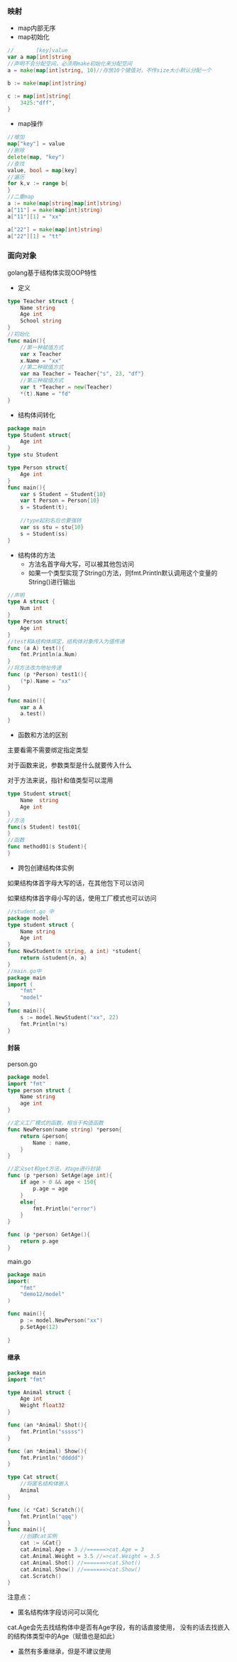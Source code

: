 ### 映射

* map内部无序
* map初始化

```go
//       [key]value
var a map[int]string
//声明不会分配空间，必须用make初始化来分配空间
a = make(map[int]string, 10)//存放10个键值对，不传size大小默认分配一个

b := make(map[int]string)

c := map[int]string{
    3425:"dff",
}
```

* map操作

```go
//增加
map["key"] = value
//删除
delete(map, "key")
//查找
value, bool = map[key]
//遍历
for k,v := range b{    
}
//二重map
a := make(map[string]map[int]string)
a["11"] = make(map[int]string)
a["11"][1] = "xx"

a["22"] = make(map[int]string)
a["22"][1] = "tt"

```

### 面向对象

golang基于结构体实现OOP特性

* 定义

```go
type Teacher struct {
	Name string
    Age int
    School string
}
//初始化
func main(){
    //第一种赋值方式
    var x Teacher
    x.Name = "xx"
    //第二种赋值方式
    var ma Teacher = Teacher{"s", 23, "df"}
    //第三种赋值方式
    var t *Teacher = new(Teacher)
    *(t).Name = "fd"
}
```

* 结构体间转化

```go
package main
type Student struct{
    Age int
}
type stu Student

type Person struct{
    Age int
}
func main(){
    var s Student = Student{10}
    var t Person = Person{10}
    s = Student(t);
	
    //type起别名后也要强转
    var ss stu = stu{10}
    s = Student(ss)
}
```

* 结构体的方法
  * 方法名首字母大写，可以被其他包访问
  * 如果一个类型实现了String()方法，则fmt.Println默认调用这个变量的String()进行输出


```go
//声明
type A struct {
    Num int
}
type Person struct{
    Age int
}
//test和A结构体绑定，结构体对象传入为值传递
func (a A) test(){
    fmt.Println(a.Num)
}
//将方法改为地址传递
func (p *Person) test1(){
    (*p).Name = "xx"
}

func main(){
    var a A
    a.test()
}
```

* 函数和方法的区别

主要看需不需要绑定指定类型

对于函数来说，参数类型是什么就要传入什么

对于方法来说，指针和值类型可以混用

```go
type Student struct{
    Name  string
    Age int
}
//方法
func(s Student) test01{
}
//函数
func method01(s Student){
}
```

* 跨包创建结构体实例

如果结构体首字母大写的话，在其他包下可以访问

如果结构体首字母小写的话，使用工厂模式也可以访问

```go
//student.go 中
package model
type student struct {
	Name string
    Age int
}
func NewStudent(n string, a int) *student{
    return &student{n, a}
}
//main.go中
package main
import (
	"fmt"
    "model"
)
func main(){
    s := model.NewStudent("xx", 22)
    fmt.Println(*s)
}
```

#### 封装

person.go

```go
package model
import "fmt"
type person struct {
	Name string
	age int
}

//定义工厂模式的函数，相当于构造函数
func NewPerson(name string) *person{
	return &person{
		Name : name,
	}
}

//定义set和get方法，对age进行封装
func (p *person) SetAge(age int){
	if age > 0 && age < 150{
		p.age = age 
	}
	else{
		fmt.Println("error")
	}
}

func (p *person) GetAge(){
	return p.age
}
```

main.go

```go
package main
import(
	"fmt"
	"demo12/model"
)

func main(){
	p := model.NewPerson("xx")
	p.SetAge(12)
	
}
```



#### 继承

```go
package main
import "fmt"

type Animal struct {
	Age int
	Weight float32
}

func (an *Animal) Shot(){
	fmt.Println("sssss")
}

func (an *Animal) Show(){
	fmt.Println("ddddd")
}

type Cat struct{
	//将匿名结构体嵌入
	Animal 
}

func (c *Cat) Scratch(){
	fmt.Println("qqq")
}
func main(){
	//创建cat实例
	cat := &Cat{}
	cat.Animal.Age = 3 //======>cat.Age = 3
	cat.Animal.Weight = 3.5 //=>cat.Weight = 3.5
	cat.Animal.Shot() //=======>cat.Shot()
	cat.Animal.Show() //=======>cat.Show()
	cat.Scratch()
}
```

注意点：

* 匿名结构体字段访问可以简化

cat.Age会先去找结构体中是否有Age字段，有的话直接使用， 没有的话去找嵌入的结构体类型中的Age（赋值也是如此）

* 虽然有多重继承，但是不建议使用



